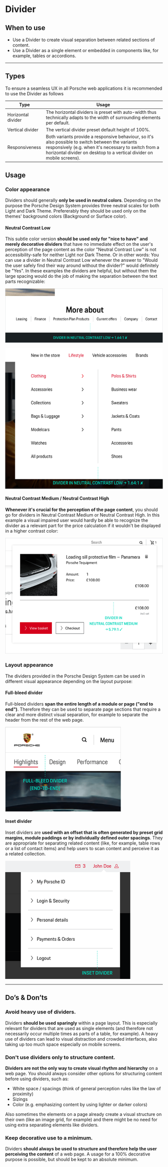 # Divider

<TableOfContents></TableOfContents>

## When to use

- Use a Divider to create visual separation between related sections of content.
- Use a Divider as a single element or embedded in components like, for example, tables or accordions.

---

## Types

To ensure a seamless UX in all Porsche web applications it is recommended to use the Divider as follows

| Type               | Usage                                                                                                                                                                                                                              |
| ------------------ | ---------------------------------------------------------------------------------------------------------------------------------------------------------------------------------------------------------------------------------- |
| Horizontal divider | The horizontal dividers is preset with auto-width thus technically adapts to the width of surrounding elements per default.                                                                                                        |
| Vertical divider   | The vertical divider preset default height of 100%.                                                                                                                                                                                |
| Responsiveness     | Both variants provide a responsive behaviour, so it's also possible to switch between the variants responsively (e.g. when it's necessary to switch from a horizontal divider on desktop to a vertical divider on mobile screens). |

## Usage

### Color appearance

Dividers should generally **only be used in neutral colors**. Depending on the purpose the Porsche Design System
provides three neutral scales for both Light and Dark Theme. Prefererably they should be used only on the themes'
background colors (Background or Surface color).

#### Neutral Contrast Low

This subtle color version **should be used only for "nice to have" and merely decorative dividers** that have no
immediate effect on the user's perception of the page content as the color "Neutral Contrast Low" is not
accessibility-safe for neither Light nor Dark Theme. Or in other words: You can use a divider in Neutral Contrast Low
whenever the answer to "Would the user safely find their way around without the divider?" would definitely be "Yes". In
these examples the dividers are helpful, but without them the large spacing would do the job of making the separation
between the text parts recognizable:

![Example for divider in Neutral Contrast Low](./assets/divider-neutralcontrast-low1.png)

![Example for divider in Neutral Contrast Low](./assets/divider-neutralcontrast-low2.png)

#### Neutral Contrast Medium / Neutral Contrast High

**Whenever it's crucial for the perception of the page content**, you should go for dividers in Neutral Contrast Medium
or Neutral Contrast High. In this example a visual impaired user would hardly be able to recognize the divider as a
relevant part for the price calculation if it wouldn't be displayed in a higher contrast color:

![Example for divider in Neutral Contrast Medium](./assets/divider-neutralcontrast-medium.png)

### Layout appearance

The dividers provided in the Porsche Design System can be used in different visual appearance depending on the layout
purpose:

#### Full-bleed divider

Full-bleed dividers **span the entire length of a module or page ("end to end")**. Therefore they can be used to
separate page sections that require a clear and more distinct visual separation, for example to separate the header from
the rest of the web page.

![Full-bleed divider spanning from left to right edge of the web page](./assets/divider-fullbleed.png)

#### Inset divider

Inset dividers are **used with an offset that is often generated by preset grid margins, module paddings or by
individually defined outer spacings**. They are appropriate for separating related content (like, for example, table
rows or a list of contact items) and help users to scan content and perceive it as a related collection.

![Inset dividers with left and right outer spacing](./assets/divider-inset.png)

---

## Do’s & Don’ts

### Avoid heavy use of dividers.

Dividers **should be used sparingly** within a page layout. This is especially relevant for dividers that are used as
single elements (and therefore not necessarily occur multiple times as parts of a table, for example). A heavy use of
dividers can lead to visual distraction and crowded interfaces, also taking up too much space especially on mobile
screens.

### Don't use dividers only to structure content.

**Dividers are not the only way to create visual rhythm and hierarchy** on a web page. You should always consider other
options for structuring content before using dividers, such as:

- White space / spacings (think of general perception rules like the law of proximity)
- Sizings
- Color (e.g. emphasizing content by using lighter or darker colors)

Also sometimes the elements on a page already create a visual structure on their own (like an image grid, for example)
and there might be no need for using extra separating elements like dividers.

### Keep decorative use to a minimum.

Dividers **should always be used to structure and therefore help the user perceiving the content** of a web page. A
usage for a 100% decorative purpose is possible, but should be kept to an absolute minimum.
